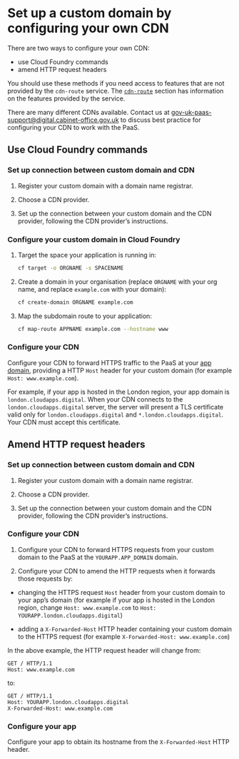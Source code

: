 # Set up a custom domain by configuring your own CDN

There are two ways to configure your own CDN:

 - use Cloud Foundry commands
 - amend HTTP request headers

You should use these methods if you need access to features that are not provided by the `cdn-route` service. The [`cdn-route`](/deploying_services/use_a_custom_domain/#managing-custom-domains-using-the-cdn-route-service) section has information on the features provided by the service.

There are many different CDNs available. Contact us at [gov-uk-paas-support@digital.cabinet-office.gov.uk](mailto:gov-uk-paas-support@digital.cabinet-office.gov.uk) to discuss best practice for configuring your CDN to work with the PaaS.

## Use Cloud Foundry commands

### Set up connection between custom domain and CDN

1. Register your custom domain with a domain name registrar.

2. Choose a CDN provider.

3. Set up the connection between your custom domain and the CDN provider, following the CDN provider’s instructions.

### Configure your custom domain in Cloud Foundry

1. Target the space your application is running in:

    ```bash
    cf target -o ORGNAME -s SPACENAME
    ```

2. Create a domain in your organisation (replace `ORGNAME` with your org name, and replace `example.com` with your domain):

    ```bash
    cf create-domain ORGNAME example.com
    ```

3. Map the subdomain route to your application:

    ```bash
    cf map-route APPNAME example.com --hostname www
    ```

### Configure your CDN

Configure your CDN to forward HTTPS traffic to the PaaS at your [app domain](/orgs_spaces_users.html#regions), providing a HTTP `Host` header for your custom domain (for example `Host: www.example.com`).

For example, if your app is hosted in the London region, your app domain is `london.cloudapps.digital`. When your CDN connects to the `london.cloudapps.digital` server, the server will present a TLS certificate valid only for `london.cloudapps.digital` and `*.london.cloudapps.digital`. Your CDN must accept this certificate.

## Amend HTTP request headers

### Set up connection between custom domain and CDN

1. Register your custom domain with a domain name registrar.

2. Choose a CDN provider.

3. Set up the connection between your custom domain and the CDN provider, following the CDN provider’s instructions.

### Configure your CDN

1. Configure your CDN to forward HTTPS requests from your custom domain to the PaaS at the `YOURAPP.APP_DOMAIN` domain.

2. Configure your CDN to amend the HTTP requests when it forwards those requests by:

  - changing the HTTPS request `Host` header from your custom domain to your app’s domain (for example if your app is hosted in the London region, change `Host: www.example.com` to `Host: YOURAPP.london.cloudapps.digital`)

  - adding a `X-Forwarded-Host` HTTP header containing your custom domain to the HTTPS request (for example `X-Forwarded-Host: www.example.com`)


In the above example, the HTTP request header will change from:

```
GET / HTTP/1.1
Host: www.example.com
```

to:

```
GET / HTTP/1.1
Host: YOURAPP.london.cloudapps.digital
X-Forwarded-Host: www.example.com
```

### Configure your app

Configure your app to obtain its hostname from the `X-Forwarded-Host` HTTP header.
